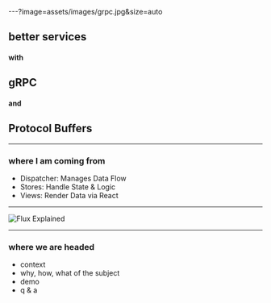 ---?image=assets/images/grpc.jpg&size=auto

## better services
#### with 
## gRPC
#### and
## Protocol Buffers

---

### where I am coming from

[//]: <> (this is a comment, insert image of bladerunner)

- Dispatcher: Manages Data Flow
- Stores: Handle State & Logic
- Views: Render Data via React

---

![Flux Explained](https://facebook.github.io/flux/img/flux-simple-f8-diagram-explained-1300w.png)

---

### where we are headed

- context
- why, how, what of the subject
- demo
- q & a
